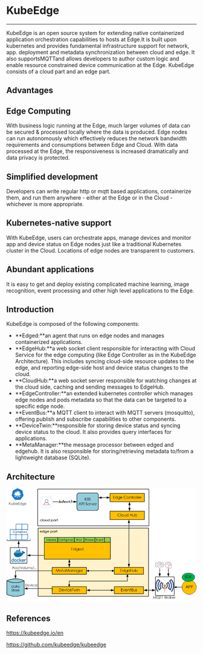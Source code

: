 # KubeEdge

---

KubeEdge is an open source system for extending native containerized application orchestration capabilities to hosts at Edge.It is built upon kubernetes and provides fundamental infrastructure support for network, app. deployment and metadata synchronization between cloud and edge. It also supportsMQTTand allows developers to author custom logic and enable resource constrained device communication at the Edge. KubeEdge consists of a cloud part and an edge part.

## Advantages

## Edge Computing

With business logic running at the Edge, much larger volumes of data can be secured & processed locally where the data is produced. Edge nodes can run autonomously which effectively reduces the network bandwidth requirements and consumptions between Edge and Cloud. With data processed at the Edge, the responsiveness is increased dramatically and data privacy is protected.

## Simplified development

Developers can write regular http or mqtt based applications, containerize them, and run them anywhere - either at the Edge or in the Cloud - whichever is more appropriate.

## Kubernetes-native support

With KubeEdge, users can orchestrate apps, manage devices and monitor app and device status on Edge nodes just like a traditional Kubernetes cluster in the Cloud. Locations of edge nodes are transparent to customers.

## Abundant applications

It is easy to get and deploy existing complicated machine learning, image recognition, event processing and other high level applications to the Edge.

## Introduction

KubeEdge is composed of the following components:

- **Edged:**an agent that runs on edge nodes and manages containerized applications.
- **EdgeHub:**a web socket client responsible for interacting with Cloud Service for the edge computing (like Edge Controller as in the KubeEdge Architecture). This includes syncing cloud-side resource updates to the edge, and reporting edge-side host and device status changes to the cloud.
- **CloudHub:**a web socket server responsible for watching changes at the cloud side, caching and sending messages to EdgeHub.
- **EdgeController:**an extended kubernetes controller which manages edge nodes and pods metadata so that the data can be targeted to a specific edge node.
- **EventBus:**a MQTT client to interact with MQTT servers (mosquitto), offering publish and subscribe capabilities to other components.
- **DeviceTwin:**responsible for storing device status and syncing device status to the cloud. It also provides query interfaces for applications.
- **MetaManager:**the message processor between edged and edgehub. It is also responsible for storing/retrieving metadata to/from a lightweight database (SQLite).

## Architecture

![image](../../media/DevOps-Kubernetes-KubeEdge-image1.png)

## References

<https://kubeedge.io/en>

<https://github.com/kubeedge/kubeedge>
